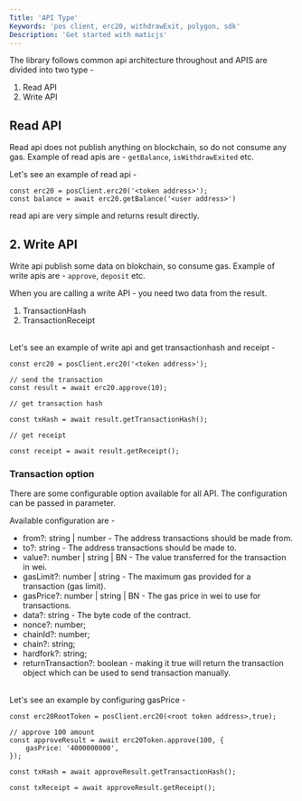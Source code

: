 ```yaml
---
Title: 'API Type'
Keywords: 'pos client, erc20, withdrawExit, polygon, sdk'
Description: 'Get started with maticjs'
---
```


The library follows common api architecture throughout and APIS are divided into two type -

1. Read API
2. Write API

## Read API

Read api does not publish anything on blockchain, so do not consume any gas. Example of read apis are - `getBalance`, `isWithdrawExited` etc.

Let's see an example of read api -

```
const erc20 = posClient.erc20('<token address>');
const balance = await erc20.getBalance('<user address>')
```

read api are very simple and returns result directly.

## 2. Write API

Write api publish some data on blokchain, so consume gas. Example of write apis are - `approve`, `deposit` etc.

When you are calling a write API - you need two data from the result.

1. TransactionHash
2. TransactionReceipt

<br>
Let's see an example of write api and get transactionhash and receipt -

```
const erc20 = posClient.erc20('<token address>');

// send the transaction
const result = await erc20.approve(10);

// get transaction hash

const txHash = await result.getTransactionHash();

// get receipt

const receipt = await result.getReceipt();

```

### Transaction option

There are some configurable option available for all API. The configuration can be passed in parameter.

Available configuration are -

- from?: string | number - The address transactions should be made from.
- to?: string - The address transactions should be made to.
- value?: number | string | BN - The value transferred for the transaction in wei.
- gasLimit?: number | string - The maximum gas provided for a transaction (gas limit).
- gasPrice?: number | string | BN - The gas price in wei to use for transactions.
- data?: string - The byte code of the contract.
- nonce?: number;
- chainId?: number;
- chain?: string;
- hardfork?: string;
- returnTransaction?: boolean - making it true will return the transaction object which can be used to send transaction manually.

<br>
Let's see an example by configuring gasPrice -

```
const erc20RootToken = posClient.erc20(<root token address>,true);

// approve 100 amount
const approveResult = await erc20Token.approve(100, {
    gasPrice: '4000000000',
});

const txHash = await approveResult.getTransactionHash();

const txReceipt = await approveResult.getReceipt();

```
